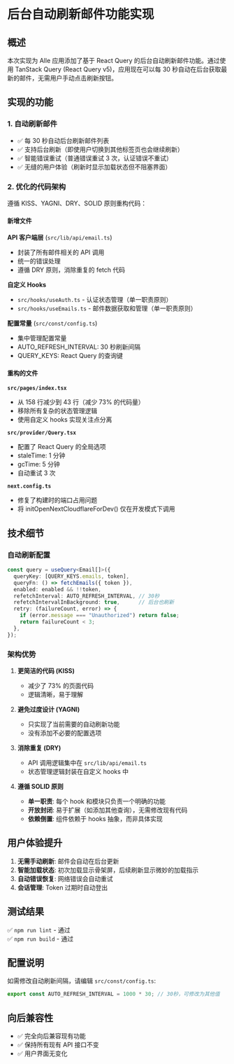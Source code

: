 # 后台自动刷新邮件功能实现

## 概述

本次实现为 Alle 应用添加了基于 React Query 的后台自动刷新邮件功能。通过使用 TanStack Query (React Query v5)，应用现在可以每 30 秒自动在后台获取最新的邮件，无需用户手动点击刷新按钮。

## 实现的功能

### 1. 自动刷新邮件
- ✅ 每 30 秒自动后台刷新邮件列表
- ✅ 支持后台刷新（即使用户切换到其他标签页也会继续刷新）
- ✅ 智能错误重试（普通错误重试 3 次，认证错误不重试）
- ✅ 无缝的用户体验（刷新时显示加载状态但不阻塞界面）

### 2. 优化的代码架构
遵循 KISS、YAGNI、DRY、SOLID 原则重构代码：

#### 新增文件

**API 客户端层** (`src/lib/api/email.ts`)
- 封装了所有邮件相关的 API 调用
- 统一的错误处理
- 遵循 DRY 原则，消除重复的 fetch 代码

**自定义 Hooks**
- `src/hooks/useAuth.ts` - 认证状态管理（单一职责原则）
- `src/hooks/useEmails.ts` - 邮件数据获取和管理（单一职责原则）

**配置常量** (`src/const/config.ts`)
- 集中管理配置常量
- AUTO_REFRESH_INTERVAL: 30 秒刷新间隔
- QUERY_KEYS: React Query 的查询键

#### 重构的文件

**`src/pages/index.tsx`**
- 从 158 行减少到 43 行（减少 73% 的代码量）
- 移除所有复杂的状态管理逻辑
- 使用自定义 hooks 实现关注点分离

**`src/provider/Query.tsx`**
- 配置了 React Query 的全局选项
- staleTime: 1 分钟
- gcTime: 5 分钟
- 自动重试 3 次

**`next.config.ts`**
- 修复了构建时的端口占用问题
- 将 initOpenNextCloudflareForDev() 仅在开发模式下调用

## 技术细节

### 自动刷新配置

```typescript
const query = useQuery<Email[]>({
  queryKey: [QUERY_KEYS.emails, token],
  queryFn: () => fetchEmails({ token }),
  enabled: enabled && !!token,
  refetchInterval: AUTO_REFRESH_INTERVAL, // 30秒
  refetchIntervalInBackground: true,      // 后台也刷新
  retry: (failureCount, error) => {
    if (error.message === "Unauthorized") return false;
    return failureCount < 3;
  },
});
```

### 架构优势

1. **更简洁的代码 (KISS)**
   - 减少了 73% 的页面代码
   - 逻辑清晰，易于理解

2. **避免过度设计 (YAGNI)**
   - 只实现了当前需要的自动刷新功能
   - 没有添加不必要的配置选项

3. **消除重复 (DRY)**
   - API 调用逻辑集中在 `src/lib/api/email.ts`
   - 状态管理逻辑封装在自定义 hooks 中

4. **遵循 SOLID 原则**
   - **单一职责**: 每个 hook 和模块只负责一个明确的功能
   - **开放封闭**: 易于扩展（如添加其他查询），无需修改现有代码
   - **依赖倒置**: 组件依赖于 hooks 抽象，而非具体实现

## 用户体验提升

1. **无需手动刷新**: 邮件会自动在后台更新
2. **智能加载状态**: 初次加载显示骨架屏，后续刷新显示微妙的加载指示
3. **自动错误恢复**: 网络错误会自动重试
4. **会话管理**: Token 过期时自动登出

## 测试结果

✅ `npm run lint` - 通过  
✅ `npm run build` - 通过

## 配置说明

如需修改自动刷新间隔，请编辑 `src/const/config.ts`:

```typescript
export const AUTO_REFRESH_INTERVAL = 1000 * 30; // 30秒，可修改为其他值
```

## 向后兼容性

- ✅ 完全向后兼容现有功能
- ✅ 保持所有现有 API 接口不变
- ✅ 用户界面无变化
